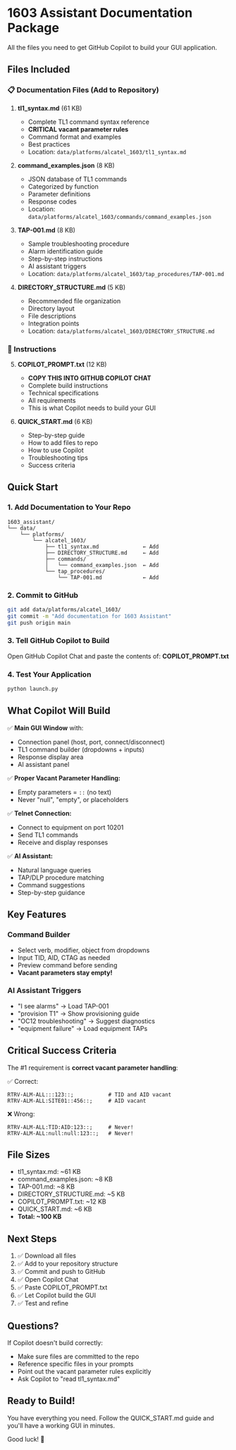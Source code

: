 # 1603 Assistant Documentation Package

All the files you need to get GitHub Copilot to build your GUI application.

## Files Included

### 📋 Documentation Files (Add to Repository)

1. **tl1_syntax.md** (61 KB)
   - Complete TL1 command syntax reference
   - **CRITICAL vacant parameter rules**
   - Command format and examples
   - Best practices
   - Location: `data/platforms/alcatel_1603/tl1_syntax.md`

2. **command_examples.json** (8 KB)
   - JSON database of TL1 commands
   - Categorized by function
   - Parameter definitions
   - Response codes
   - Location: `data/platforms/alcatel_1603/commands/command_examples.json`

3. **TAP-001.md** (8 KB)
   - Sample troubleshooting procedure
   - Alarm identification guide
   - Step-by-step instructions
   - AI assistant triggers
   - Location: `data/platforms/alcatel_1603/tap_procedures/TAP-001.md`

4. **DIRECTORY_STRUCTURE.md** (5 KB)
   - Recommended file organization
   - Directory layout
   - File descriptions
   - Integration points
   - Location: `data/platforms/alcatel_1603/DIRECTORY_STRUCTURE.md`

### 📝 Instructions

5. **COPILOT_PROMPT.txt** (12 KB)
   - **COPY THIS INTO GITHUB COPILOT CHAT**
   - Complete build instructions
   - Technical specifications
   - All requirements
   - This is what Copilot needs to build your GUI

6. **QUICK_START.md** (6 KB)
   - Step-by-step guide
   - How to add files to repo
   - How to use Copilot
   - Troubleshooting tips
   - Success criteria

## Quick Start

### 1. Add Documentation to Your Repo

```
1603_assistant/
└── data/
    └── platforms/
        └── alcatel_1603/
            ├── tl1_syntax.md              ← Add
            ├── DIRECTORY_STRUCTURE.md     ← Add
            ├── commands/
            │   └── command_examples.json  ← Add
            └── tap_procedures/
                └── TAP-001.md             ← Add
```

### 2. Commit to GitHub

```bash
git add data/platforms/alcatel_1603/
git commit -m "Add documentation for 1603 Assistant"
git push origin main
```

### 3. Tell GitHub Copilot to Build

Open GitHub Copilot Chat and paste the contents of:
**COPILOT_PROMPT.txt**

### 4. Test Your Application

```bash
python launch.py
```

## What Copilot Will Build

✅ **Main GUI Window** with:
- Connection panel (host, port, connect/disconnect)
- TL1 command builder (dropdowns + inputs)
- Response display area
- AI assistant panel

✅ **Proper Vacant Parameter Handling:**
- Empty parameters = `::` (no text)
- Never "null", "empty", or placeholders

✅ **Telnet Connection:**
- Connect to equipment on port 10201
- Send TL1 commands
- Receive and display responses

✅ **AI Assistant:**
- Natural language queries
- TAP/DLP procedure matching
- Command suggestions
- Step-by-step guidance

## Key Features

### Command Builder
- Select verb, modifier, object from dropdowns
- Input TID, AID, CTAG as needed
- Preview command before sending
- **Vacant parameters stay empty!**

### AI Assistant Triggers
- "I see alarms" → Load TAP-001
- "provision T1" → Show provisioning guide
- "OC12 troubleshooting" → Suggest diagnostics
- "equipment failure" → Load equipment TAPs

## Critical Success Criteria

The #1 requirement is **correct vacant parameter handling**:

✅ Correct:
```
RTRV-ALM-ALL:::123::;           # TID and AID vacant
RTRV-ALM-ALL:SITE01::456::;     # AID vacant
```

❌ Wrong:
```
RTRV-ALM-ALL:TID:AID:123::;     # Never!
RTRV-ALM-ALL:null:null:123::;   # Never!
```

## File Sizes

- tl1_syntax.md: ~61 KB
- command_examples.json: ~8 KB  
- TAP-001.md: ~8 KB
- DIRECTORY_STRUCTURE.md: ~5 KB
- COPILOT_PROMPT.txt: ~12 KB
- QUICK_START.md: ~6 KB
- **Total: ~100 KB**

## Next Steps

1. ✅ Download all files
2. ✅ Add to your repository structure
3. ✅ Commit and push to GitHub
4. ✅ Open Copilot Chat
5. ✅ Paste COPILOT_PROMPT.txt
6. ✅ Let Copilot build the GUI
7. ✅ Test and refine

## Questions?

If Copilot doesn't build correctly:
- Make sure files are committed to the repo
- Reference specific files in your prompts
- Point out the vacant parameter rules explicitly
- Ask Copilot to "read tl1_syntax.md"

## Ready to Build!

You have everything you need. Follow the QUICK_START.md guide and you'll have a working GUI in minutes.

Good luck! 🚀
